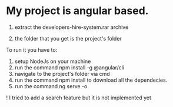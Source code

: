 # My project is angular based.

1. extract the developers-hire-system.rar archive

2. the folder that you get is the project's folder

To run it you have to: 
1. setup NodeJs on your machine
2. run the command npm install -g @angular/cli
3. navigate to the project's folder via cmd 
4. run the command npm install to download all the dependecies.
5. run the command ng serve -o

! I tried to add a search feature but it is not implemented yet

